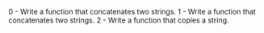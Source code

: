 0 - Write a function that concatenates two strings.
1 - Write a function that concatenates two strings.
2 - Write a function that copies a string.
